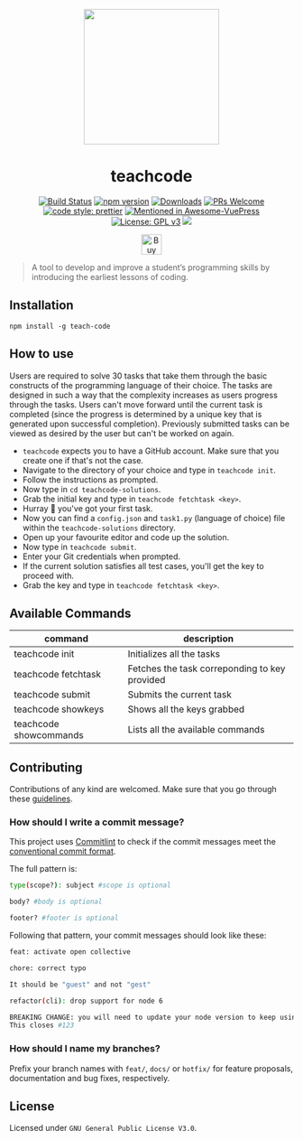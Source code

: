 <p align="center">
  <a href="https://teachcode.madhacks.co"><img src="https://i.imgur.com/BuMZB6C.png" width="240" height="240"></a>
  <h1 align="center">teachcode</h1>
</p>

<p align="center">
	<a href="https://travis-ci.com/madlabsinc/teachcode"><img src="https://travis-ci.com/madlabsinc/teachcode.svg?branch=master" alt="Build Status" /></a>
	<a href="https://www.npmjs.com/package/teach-code"><img src="https://badgen.net/npm/v/teach-code" alt="npm version" /></a>
	<a href="https://www.npmjs.com/package/teach-code"><img src="https://badgen.net/npm/dm/teach-code" alt="Downloads" /></a>
	<a href="https://github.com/madlabsinc/teachcode/pull/new"><img src="https://img.shields.io/badge/PRs%20-welcome-brightgreen.svg" alt="PRs Welcome" /></a>
	<a href="https://github.com/prettier/prettier"><img src="https://img.shields.io/badge/code_style-prettier-ff69b4.svg" alt="code style: prettier" /></a>
	<a href="https://github.com/ulivz/awesome-vuepress"><img src="https://awesome.re/mentioned-badge.svg" alt="Mentioned in Awesome-VuePress" /></a>
	<a href="https://github.com/madlabsinc/teachcode/blob/master/LICENSE"><img src="https://img.shields.io/badge/License-GPLv3-blue.svg" alt="License: GPL v3" /></a>
	<a title="Chat on Telegram" href="https://t.me/teachcode_cli"> <img src="https://img.shields.io/badge/chat-Telegram-blueviolet?logo=Telegram"/></a>	
</p>

<p align="center">
	<a href='https://www.buymeacoffee.com/jamesgeorge007' target='_blank'><img height='36' style='border:0px;height:36px;' src='https://bmc-cdn.nyc3.digitaloceanspaces.com/BMC-button-images/custom_images/orange_img.png' border='0' alt='Buy Me a Coffee' /></a>
</p>


> A tool to develop and improve a student’s programming skills by introducing the earliest lessons of coding.

## Installation

`npm install -g teach-code`

## How to use

Users are required to solve 30 tasks that take them through the basic constructs of the programming language of their choice. The tasks are designed in such a way that the complexity increases as users progress through the tasks. Users can't move forward until the current task is completed (since the progress is determined by a unique key that is generated upon successful completion). Previously submitted tasks can be viewed as desired by the user but can't be worked on again.

- `teachcode` expects you to have a GitHub account. Make sure that you create one if that's not the case.
- Navigate to the directory of your choice and type in `teachcode init`.
- Follow the instructions as prompted.
- Now type in `cd teachcode-solutions`.
- Grab the initial key and type in `teachcode fetchtask <key>`.
- Hurray :tada: you've got your first task.
- Now you can find a `config.json` and `task1.py` (language of choice) file within the `teachcode-solutions` directory.
- Open up your favourite editor and code up the solution.
- Now type in `teachcode submit`.
- Enter your Git credentials when prompted.
- If the current solution satisfies all test cases, you'll get the key to proceed with.
- Grab the key and type in `teachcode fetchtask <key>`.

## Available Commands

| command | description |
| -------------- |  ---------------- |
| teachcode init | Initializes all the tasks |
| teachcode fetchtask <key> | Fetches the task correponding to key provided |
| teachcode submit | Submits the current task |
| teachcode showkeys | Shows all the keys grabbed |
| teachcode showcommands | Lists all the available commands |

## Contributing

Contributions of any kind are welcomed. Make sure that you go through these [guidelines](https://teachcode.madlabs.xyz/guide/contributing.html).

### How should I write a commit message?

This project uses [Commitlint](https://github.com/conventional-changelog/commitlint/#what-is-commitlint) to check if the commit messages meet the [conventional commit format](https://www.conventionalcommits.org/en/v1.0.0/).

The full pattern is:
```sh
type(scope?): subject #scope is optional

body? #body is optional

footer? #footer is optional
```

Following that pattern, your commit messages should look like these:
```sh
feat: activate open collective
```

```sh
chore: correct typo

It should be "guest" and not "gest"
```

```sh
refactor(cli): drop support for node 6

BREAKING CHANGE: you will need to update your node version to keep using this CLI
This closes #123
```

### How should I name my branches?

Prefix your branch names with `feat/`, `docs/` or `hotfix/` for feature proposals, documentation and bug fixes, respectively.

## License

Licensed under `GNU General Public License V3.0`.
